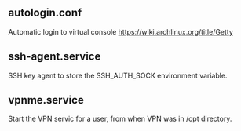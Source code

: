 autologin.conf
--------------

Automatic login to virtual console
https://wiki.archlinux.org/title/Getty

ssh-agent.service
-----------------

SSH key agent to store the SSH_AUTH_SOCK environment variable.

vpnme.service
-------------

Start the VPN servic for a user, from when VPN was in /opt directory.
